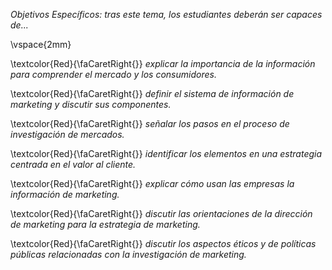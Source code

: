 
*Objetivos Específicos: tras este tema, los estudiantes deberán ser capaces de...* 

\vspace{2mm}

\textcolor{Red}{\faCaretRight{}} *explicar la importancia de la información para comprender el mercado y los consumidores.*

\textcolor{Red}{\faCaretRight{}} *definir el sistema de información de marketing y discutir sus componentes.*

\textcolor{Red}{\faCaretRight{}} *señalar los pasos en el proceso de investigación de mercados.*

\textcolor{Red}{\faCaretRight{}} *identificar los elementos en una estrategia centrada en el valor al cliente.*

\textcolor{Red}{\faCaretRight{}} *explicar cómo usan las empresas la información de marketing.*

\textcolor{Red}{\faCaretRight{}} *discutir las orientaciones de la dirección de marketing para la estrategia de marketing.*

\textcolor{Red}{\faCaretRight{}} *discutir los aspectos éticos y de políticas públicas relacionadas con la investigación de marketing.*


